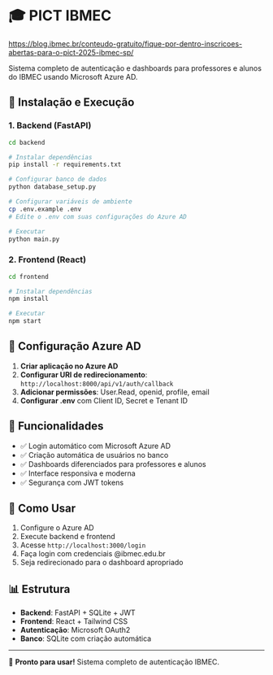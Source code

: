 # 🎓 PICT IBMEC 


https://blog.ibmec.br/conteudo-gratuito/fique-por-dentro-inscricoes-abertas-para-o-pict-2025-ibmec-sp/

Sistema completo de autenticação e dashboards para professores e alunos do IBMEC usando Microsoft Azure AD.

## 🚀 Instalação e Execução

### 1. Backend (FastAPI)

```bash
cd backend

# Instalar dependências
pip install -r requirements.txt

# Configurar banco de dados
python database_setup.py

# Configurar variáveis de ambiente
cp .env.example .env
# Edite o .env com suas configurações do Azure AD

# Executar
python main.py
```

### 2. Frontend (React)

```bash
cd frontend

# Instalar dependências
npm install

# Executar
npm start
```

## 🔧 Configuração Azure AD

1. **Criar aplicação no Azure AD**
2. **Configurar URI de redirecionamento**: `http://localhost:8000/api/v1/auth/callback`
3. **Adicionar permissões**: User.Read, openid, profile, email
4. **Configurar .env** com Client ID, Secret e Tenant ID

## 📱 Funcionalidades

- ✅ Login automático com Microsoft Azure AD
- ✅ Criação automática de usuários no banco
- ✅ Dashboards diferenciados para professores e alunos  
- ✅ Interface responsiva e moderna
- ✅ Segurança com JWT tokens

## 🎯 Como Usar

1. Configure o Azure AD
2. Execute backend e frontend
3. Acesse `http://localhost:3000/login`
4. Faça login com credenciais @ibmec.edu.br
5. Seja redirecionado para o dashboard apropriado

## 📊 Estrutura

- **Backend**: FastAPI + SQLite + JWT
- **Frontend**: React + Tailwind CSS
- **Autenticação**: Microsoft OAuth2
- **Banco**: SQLite com criação automática

---

🎉 **Pronto para usar!** Sistema completo de autenticação IBMEC.
